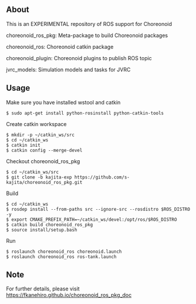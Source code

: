 About
-----

This is an EXPERIMENTAL repository of ROS support for Choreonoid 

choreonoid\_ros\_pkg: Meta-package to build Choreonoid packages

choreonoid\_ros: Choreonoid catkin package

choreonoid\_plugin: Choreonoid plugins to publish ROS topic

jvrc\_models: Simulation models and tasks for JVRC

Usage
-----

Make sure you have installed wstool and catkin

```
$ sudo apt-get install python-rosinstall python-catkin-tools
```

Create catkin workspace

```
$ mkdir -p ~/catkin_ws/src
$ cd ~/catkin_ws
$ catkin init
$ catkin config --merge-devel
```

Checkout choreonoid\_ros\_pkg

```
$ cd ~/catkin_ws/src
$ git clone -b kajita-exp https://github.com/s-kajita/choreonoid_ros_pkg.git
```

Build

```
$ cd ~/catkin_ws
$ rosdep install --from-paths src --ignore-src --rosdistro $ROS_DISTRO -y
$ export CMAKE_PREFIX_PATH=~/catkin_ws/devel:/opt/ros/$ROS_DISTRO
$ catkin build choreonoid_ros_pkg
$ source install/setup.bash
```

Run

```
$ roslaunch choreonoid_ros choreonoid.launch
$ roslaunch choreonoid_ros ros-tank.launch
```

Note
-----

For further details, please visit https://fkanehiro.github.io/choreonoid_ros_pkg_doc
